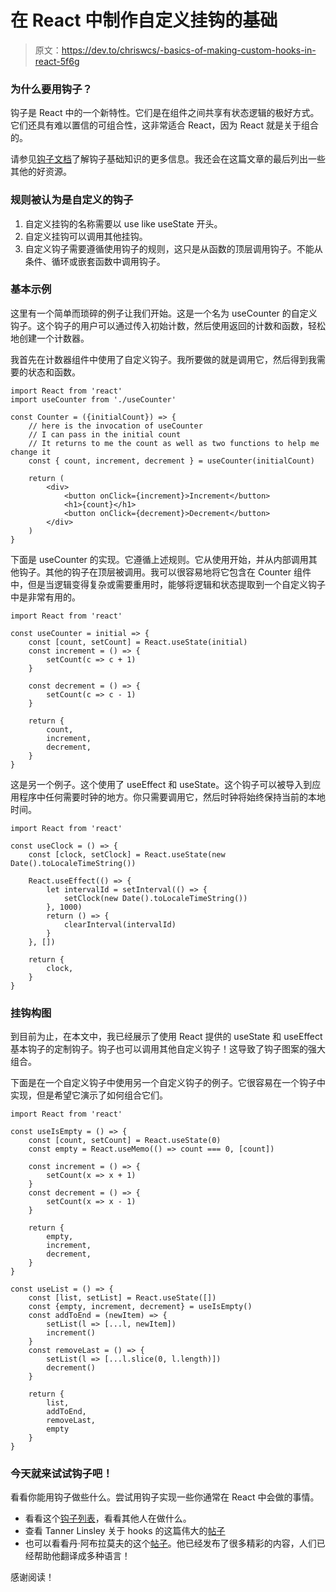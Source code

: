 # 在 React 中制作自定义挂钩的基础

> 原文：<https://dev.to/chriswcs/-basics-of-making-custom-hooks-in-react-5f6g>

### 为什么要用钩子？

钩子是 React 中的一个新特性。它们是在组件之间共享有状态逻辑的极好方式。它们还具有难以置信的可组合性，这非常适合 React，因为 React 就是关于组合的。

请参见[钩子文档](https://reactjs.org/docs/hooks-rules.html)了解钩子基础知识的更多信息。我还会在这篇文章的最后列出一些其他的好资源。

### 规则被认为是自定义的钩子

1.  自定义挂钩的名称需要以 use like useState 开头。
2.  自定义挂钩可以调用其他挂钩。
3.  自定义钩子需要遵循使用钩子的规则，这只是从函数的顶层调用钩子。不能从条件、循环或嵌套函数中调用钩子。

### 基本示例

这里有一个简单而琐碎的例子让我们开始。这是一个名为 useCounter 的自定义钩子。这个钩子的用户可以通过传入初始计数，然后使用返回的计数和函数，轻松地创建一个计数器。

我首先在计数器组件中使用了自定义钩子。我所要做的就是调用它，然后得到我需要的状态和函数。

```
import React from 'react'
import useCounter from './useCounter'

const Counter = ({initialCount}) => {
    // here is the invocation of useCounter
    // I can pass in the initial count
    // It returns to me the count as well as two functions to help me change it
    const { count, increment, decrement } = useCounter(initialCount) 

    return (
        <div>
            <button onClick={increment}>Increment</button>
            <h1>{count}</h1>
            <button onClick={decrement}>Decrement</button>
        </div>
    )
} 
```

下面是 useCounter 的实现。它遵循上述规则。它从使用开始，并从内部调用其他钩子。其他的钩子在顶层被调用。我可以很容易地将它包含在 Counter 组件中，但是当逻辑变得复杂或需要重用时，能够将逻辑和状态提取到一个自定义钩子中是非常有用的。

```
import React from 'react'

const useCounter = initial => {
    const [count, setCount] = React.useState(initial)
    const increment = () => {
        setCount(c => c + 1)
    }

    const decrement = () => {
        setCount(c => c - 1)
    }

    return {
        count,
        increment,
        decrement,
    }
} 
```

这是另一个例子。这个使用了 useEffect 和 useState。这个钩子可以被导入到应用程序中任何需要时钟的地方。你只需要调用它，然后时钟将始终保持当前的本地时间。

```
import React from 'react'

const useClock = () => {
    const [clock, setClock] = React.useState(new Date().toLocaleTimeString())

    React.useEffect(() => {
        let intervalId = setInterval(() => {
            setClock(new Date().toLocaleTimeString())
        }, 1000)
        return () => {
            clearInterval(intervalId)
        }
    }, [])

    return {
        clock,
    }
} 
```

### 挂钩构图

到目前为止，在本文中，我已经展示了使用 React 提供的 useState 和 useEffect 基本钩子的定制钩子。钩子也可以调用其他自定义钩子！这导致了钩子图案的强大组合。

下面是在一个自定义钩子中使用另一个自定义钩子的例子。它很容易在一个钩子中实现，但是希望它演示了如何组合它们。

```
import React from 'react'

const useIsEmpty = () => {
    const [count, setCount] = React.useState(0)
    const empty = React.useMemo(() => count === 0, [count])

    const increment = () => {
        setCount(x => x + 1)
    }
    const decrement = () => {
        setCount(x => x - 1)
    }

    return {
        empty,
        increment,
        decrement,
    }
}

const useList = () => {
    const [list, setList] = React.useState([])
    const {empty, increment, decrement} = useIsEmpty()
    const addToEnd = (newItem) => {
        setList(l => [...l, newItem])
        increment()
    }
    const removeLast = () => {
        setList(l => [...l.slice(0, l.length)])
        decrement()
    }

    return {
        list,
        addToEnd,
        removeLast,
        empty
    }
} 
```

### 今天就来试试钩子吧！

看看你能用钩子做些什么。尝试用钩子实现一些你通常在 React 中会做的事情。

*   看看这个[钩子列表](https://usehooks.com/)，看看其他人在做什么。
*   查看 Tanner Linsley 关于 hooks 的这篇伟大的[帖子](https://tannerlinsley.com/blog/react-hooks-the-rebirth-of-state-management/)
*   也可以看看丹·阿布拉莫夫的这个[帖子](https://overreacted.io/making-setinterval-declarative-with-react-hooks/)。他已经发布了很多精彩的内容，人们已经帮助他翻译成多种语言！

感谢阅读！